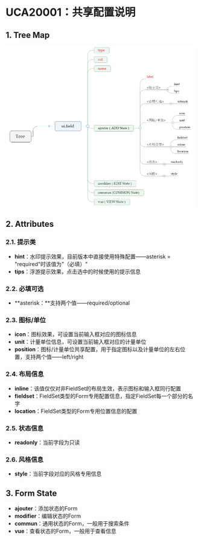 # UCA20001：共享配置说明

## 1. Tree Map

![](/engine/spec/component/img/field-005-01.JPG)

## 2. Attributes

### 2.1. 提示类

* **hint**：水印提示效果，目前版本中直接使用特殊配置——asterisk = "required"时该值为"（必填）"
* **tips**：浮游提示效果，点击选中的时候使用的提示信息

### 2.2. 必填可选

* **asterisk：**支持两个值——required/optional

### 2.3. 图标/单位

* **icon**：图标效果，可设置当前输入框对应的图标信息
* **unit**：计量单位信息，可设置当前输入框对应的计量单位
* **position**：图标/计量单位共享配置，用于指定图标以及计量单位的左右位置，支持两个值——left/right

### 2.4. 布局信息

* **inline**：该值仅仅对非FieldSet的布局生效，表示图标和输入框同行配置
* **fieldset**：FieldSet类型的Form专用配置信息，指定FieldSet每一个部分的名字
* **location**：FieldSet类型的Form专用位置信息的配置

### 2.5. 状态信息

* **readonly**：当前字段为只读

### 2.6. 风格信息

* **style**：当前字段对应的风格专用信息

## 3. Form State

* **ajouter**：添加状态的Form
* **modifier**：编辑状态的Form
* **commun**：通用状态的Form，一般用于搜索条件
* **vue**：查看状态的Form，一般用于查看信息



